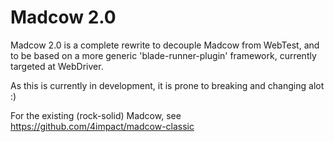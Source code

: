 # Madcow 2.0

Madcow 2.0 is a complete rewrite to decouple Madcow from WebTest, and to be based on a more generic 'blade-runner-plugin' framework, currently targeted at WebDriver.

As this is currently in development, it is prone to breaking and changing alot :)

For the existing (rock-solid) Madcow, see https://github.com/4impact/madcow-classic
